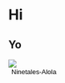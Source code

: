 # Hi
## Yo
<img id="monpic" src="https://www.smogon.com/dex/media/sprites/xy/ninetales.gif">
<br>
<button onclick="document.getElementById('monpic').src='https://www.smogon.com/dex/media/sprites/xy/ninetales-alola.gif'" style="background:none;border:none;">Ninetales-Alola</button>
